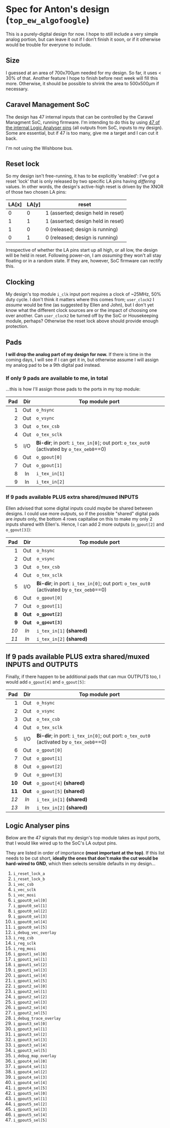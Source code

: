 # Spec for Anton's design (`top_ew_algofoogle`)

This is a purely-digital design for now. I hope to still include a very simple analog portion, but can leave it out if I don't finish it soon, or if it otherwise would be trouble for everyone to include.

## Size

I guessed at an area of 700x700&micro;m needed for my design. So far, it uses &lt; 30% of that. Another feature I hope to finish before next week will fill this more. Otherwise, it should be possible to shrink the area to 500x500&micro;m if necessary.


## Caravel Management SoC

The design has 47 internal inputs that can be controlled by the Caravel Managment SoC, running firmware. I'm intending to do this by using [47 of the internal Logic Analyser pins](#logic-analyser-pins) (all outputs from SoC, inputs to my design). Some are essential, but if 47 is too many, give me a target and I can cut it back.

I'm not using the Wishbone bus.


## Reset lock

So my design isn't free-running, it has to be explicitly 'enabled': I've got a reset 'lock' that is only released by two specific LA pins having *differing* values. In other words, the design's active-high reset is driven by the XNOR of those two chosen LA pins:

| LA[x] | LA[y] | reset                              |
|-------|-------|------------------------------------|
|   0   |   0   | 1 (asserted; design held in reset) |
|   1   |   1   | 1 (asserted; design held in reset) |
|   1   |   0   | 0 (released; design is running)    |
|   0   |   1   | 0 (released; design is running)    |

Irrespective of whether the LA pins start up all high, or all low, the design will be held in reset. Following power-on, I am *assuming* they won't all stay floating or in a random state. If they are, however, SoC firmware can rectify this.


## Clocking

My design's top module `i_clk` input port requires a clock of ~25MHz, 50% duty cycle. I don't think it matters where this comes from; `user_clock2` I *assume* would be fine (as suggested by Ellen and John), but I don't yet know what the different clock sources are or the impact of choosing one over another. Can `user_clock2` be turned off by the SoC or Housekeeping module, perhaps? Otherwise the reset lock above should provide enough protection.


## Pads

**I will drop the analog part of my design for now.** If there is time in the coming days, I will see if I can get it in, but otherwise assume I will assign my analog pad to be a 9th digital pad instead.


### If only 9 pads are available to me, in total

...this is how I'll assign those pads to the ports in my top module:

| Pad | Dir | Top module port        |
|----:|:---:|------------------------|
|   1 | Out | `o_hsync`              |
|   2 | Out | `o_vsync`              |
|   3 | Out | `o_tex_csb`            |
|   4 | Out | `o_tex_sclk`           |
|   5 | I/O | **Bi-dir**; in port: `i_tex_in[0]`; out port: `o_tex_out0` (activated by `o_tex_oeb0`==0) |
|   6 | Out | `o_gpout[0]`           |
|   7 | Out | `o_gpout[1]`           |
|   8 |  In | `i_tex_in[1]`          |
|   9 |  In | `i_tex_in[2]`          |


### If 9 pads available PLUS extra shared/muxed INPUTS

Ellen advised that some digital inputs could *maybe* be shared between designs. I could use more *outputs*, so if the possible "shared" digital pads are *inputs* only, the bottom 4 rows capitalise on this to make my only 2 inputs shared with Ellen's. Hence, I can add 2 more outputs (`o_gpout[2]` and `o_gpout[3]`):

| Pad | Dir   | Top module port        |
|----:|:-----:|------------------------|
|   1 |  Out  | `o_hsync`              |
|   2 |  Out  | `o_vsync`              |
|   3 |  Out  | `o_tex_csb`            |
|   4 |  Out  | `o_tex_sclk`           |
|   5 |  I/O  | **Bi-dir**; in port: `i_tex_in[0]`; out port: `o_tex_out0` (activated by `o_tex_oeb0`==0) |
|   6 |  Out  | `o_gpout[0]`           |
|   7 |  Out  | `o_gpout[1]`           |
|**8**|**Out**| **`o_gpout[2]`**       |
|**9**|**Out**| **`o_gpout[3]`**       |
|*10* | *In*  | `i_tex_in[1]` **(shared)** |
|*11* | *In*  | `i_tex_in[2]` **(shared)** |


## If 9 pads available PLUS extra shared/muxed INPUTS and OUTPUTS

Finally, if there happen to be additional pads that can mux OUTPUTS too, I would add `o_gpout[4]` and `o_gpout[5]`:

| Pad  | Dir   | Top module port        |
|-----:|:-----:|------------------------|
|   1  |  Out  | `o_hsync`              |
|   2  |  Out  | `o_vsync`              |
|   3  |  Out  | `o_tex_csb`            |
|   4  |  Out  | `o_tex_sclk`           |
|   5  |  I/O  | **Bi-dir**; in port: `i_tex_in[0]`; out port: `o_tex_out0` (activated by `o_tex_oeb0`==0) |
|   6  |  Out  | `o_gpout[0]`           |
|   7  |  Out  | `o_gpout[1]`           |
|   8  |  Out  | `o_gpout[2]`           |
|   9  |  Out  | `o_gpout[3]`           |
|**10**|**Out**| `o_gpout[4]` **(shared)** |
|**11**|**Out**| `o_gpout[5]` **(shared)** |
| *12* | *In*  | `i_tex_in[1]` **(shared)** |
| *13* | *In*  | `i_tex_in[2]` **(shared)** |


## Logic Analyser pins

Below are the 47 signals that my design's top module takes as input ports, that I would like wired up to the SoC's LA output pins.

They are listed in order of importance **(most important at the top)**. If this list needs to be cut short, **ideally the ones that don't make the cut would be hard-wired to GND**, which then selects sensible defaults in my design...

1.  `i_reset_lock_a`
1.  `i_reset_lock_b`
1.  `i_vec_csb`
1.  `i_vec_sclk`
1.  `i_vec_mosi`
1.  `i_gpout0_sel[0]`
1.  `i_gpout0_sel[1]`
1.  `i_gpout0_sel[2]`
1.  `i_gpout0_sel[3]`
1.  `i_gpout0_sel[4]`
1.  `i_gpout0_sel[5]`
1.  `i_debug_vec_overlay`
1.  `i_reg_csb`
1.  `i_reg_sclk`
1.  `i_reg_mosi`
1.  `i_gpout1_sel[0]`
1.  `i_gpout1_sel[1]`
1.  `i_gpout1_sel[2]`
1.  `i_gpout1_sel[3]`
1.  `i_gpout1_sel[4]`
1.  `i_gpout1_sel[5]`
1.  `i_gpout2_sel[0]`
1.  `i_gpout2_sel[1]`
1.  `i_gpout2_sel[2]`
1.  `i_gpout2_sel[3]`
1.  `i_gpout2_sel[4]`
1.  `i_gpout2_sel[5]`
1.  `i_debug_trace_overlay`
1.  `i_gpout3_sel[0]`
1.  `i_gpout3_sel[1]`
1.  `i_gpout3_sel[2]`
1.  `i_gpout3_sel[3]`
1.  `i_gpout3_sel[4]`
1.  `i_gpout3_sel[5]`
1.  `i_debug_map_overlay`
1.  `i_gpout4_sel[0]`
1.  `i_gpout4_sel[1]`
1.  `i_gpout4_sel[2]`
1.  `i_gpout4_sel[3]`
1.  `i_gpout4_sel[4]`
1.  `i_gpout4_sel[5]`
1.  `i_gpout5_sel[0]`
1.  `i_gpout5_sel[1]`
1.  `i_gpout5_sel[2]`
1.  `i_gpout5_sel[3]`
1.  `i_gpout5_sel[4]`
1.  `i_gpout5_sel[5]`
